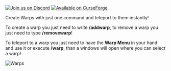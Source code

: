 [![Join us on Discord](https://cdn.jsdelivr.net/npm/@intergrav/devins-badges@3/assets/cozy/social/discord-plural_vector.svg)](https://discord.gg/AqG9WRMDjp) [![Available on CurseForge](https://cdn.jsdelivr.net/npm/@intergrav/devins-badges@3/assets/cozy/available/curseforge_vector.svg)](https://www.curseforge.com/minecraft-bedrock/scripts/warps)

Create Warps with just one command and teleport to them instantly!

To create a warp you just need to write **/addwarp**, to remove a warp you just need to type **/removewarp**!

To teleport to a warp you just need to have the **Warp Menu** in your hand and use it or execute **/warp**, than a windows will open where you can select a warp!

![Warps](https://r2.mcpedl.com/submissions/167621/images/warps_4.png)
